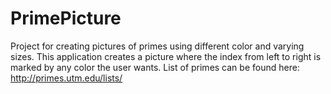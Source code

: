 # PrimePicture
Project for creating pictures of primes using different color and varying sizes. This application creates a picture where the index from left to right is marked by any color the user wants.
List of primes can be found here:
http://primes.utm.edu/lists/